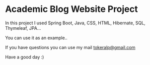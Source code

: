 # Academic Blog Website Project

In this project I used Spring Boot, Java, CSS, HTML, Hibernate, SQL, Thymeleaf, JPA...

You can use it as an example..

If you have questions you can use my mail tokeralp@gmail.com

Have a good day :)
